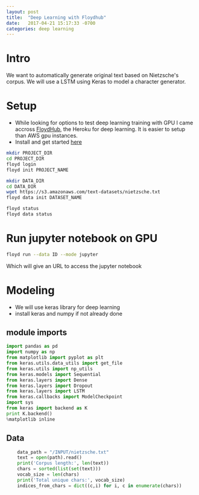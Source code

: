 ```yaml
---
layout: post
title:  "Deep Learning with Floydhub"
date:   2017-04-21 15:17:33 -0700
categories: deep learning
---
```

# Intro

We want to automatically generate original text based on Nietzsche's corpus. We will use a LSTM using Keras to model a character generator.

# Setup

- While looking for options to test deep learning training with GPU I came accross [FloydHub](http://www.floydhub.com), the Heroku for deep learning. It is easier to setup than AWS gpu instances.
- Install and get started [here](http://docs.floydhub.com/home/getting_started/)

``` sh
mkdir PROJECT_DIR
cd PROJECT_DIR
floyd login
floyd init PROJECT_NAME

mkdir DATA_DIR
cd DATA_DIR
wget https://s3.amazonaws.com/text-datasets/nietzsche.txt
floyd data init DATASET_NAME

floyd status
floyd data status
```

# Run jupyter notebook on GPU

``` bash
floyd run --data ID --mode jupyter
```
Which will give an URL to access the jupyter notebook

# Modeling
- We will use keras library for deep learning
- install keras and numpy if not already done

## module imports

``` python
import pandas as pd
import numpy as np
from matplotlib import pyplot as plt
from keras.utils.data_utils import get_file
from keras.utils import np_utils
from keras.models import Sequential
from keras.layers import Dense
from keras.layers import Dropout
from keras.layers import LSTM
from keras.callbacks import ModelCheckpoint
import sys
from keras import backend as K
print K.backend()
%matplotlib inline
```

## Data 

``` python
    data_path = "/INPUT/nietzsche.txt"
    text = open(path).read()
    print('Corpus length:', len(text))
    chars = sorted(list(set(text)))
    vocab_size = len(chars)
    print('Total unique chars:', vocab_size)
    indices_from_chars = dict((c,i) for i, c in enumerate(chars))
```
